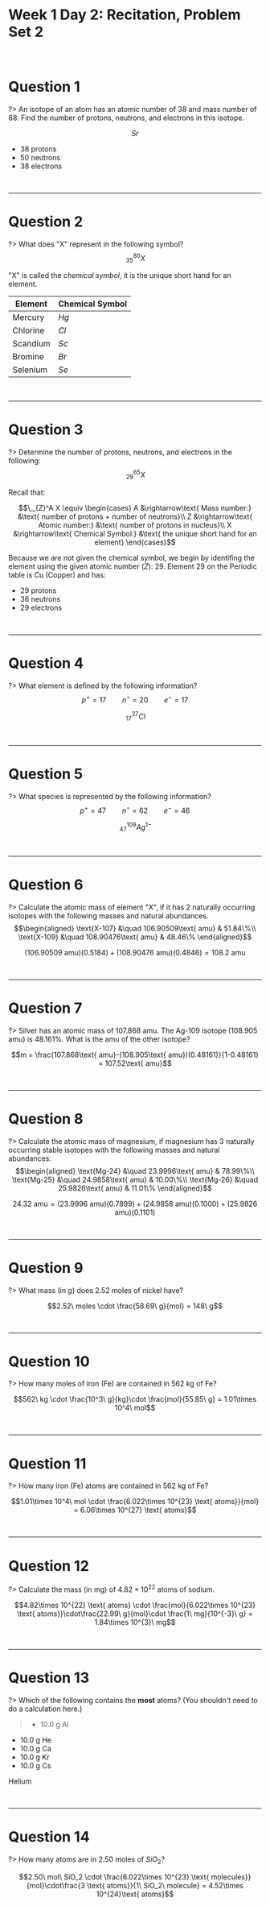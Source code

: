 # Week 1 Day 2: Recitation, Problem Set 2

<br />

# Question 1

?> An isotope of an atom has an atomic number of 38 and mass number of 88. Find the number of protons, neutrons, and electrons in this isotope.

$$Sr$$

- $38$ protons
- $50$ neutrons
- $38$ electrons

<br />

<hr>

# Question 2

?> What does "X" represent in the following symbol? $$\,_{35}^{80}X$$

"X" is called the *chemical symbol*, it is the unique short hand for an element.

| Element | Chemical Symbol |
| --- | --- |
| Mercury | $Hg$ |
| Chlorine | $Cl$ |
| Scandium | $Sc$ |
| Bromine | $Br$ |
| Selenium | $Se$ |

<br />

<hr>

# Question 3

?> Determine the number of protons, neutrons, and electrons in the following: $$\,_{29}^{65}X$$

Recall that:

$$\,_{Z}^A X \equiv \begin{cases}
A &\rightarrow\text{ Mass number:} &\text{ number of protons + number of neutrons}\\
Z &\rightarrow\text{ Atomic number:} &\text{ number of protons in nucleus}\\
X &\rightarrow\text{ Chemical Symbol:} &\text{ the unique short hand for an element}
\end{cases}$$

Because we are not given the chemical symbol, we begin by identifing the element using the given atomic number ($Z$): $29$. Element $29$ on the Periodic table is $Cu$ (Copper) and has:

- $29$ protons
- $36$ neutrons
- $29$ electrons

<br />

<hr>

# Question 4

?> What element is defined by the following information? $$p^+=17 \qquad n^\circ=20 \qquad e^-=17$$

$$\,_{17}^{37} Cl$$

<br />

<hr>

# Question 5

?> What species is represented by the following information? $$p^+=47 \qquad n^\circ=62 \qquad e^-=46$$

$$\,_{47}^{109} Ag^{1-}$$

<br />

<hr>

# Question 6

?> Calculate the atomic mass of element "X", if it has 2 naturally occurring isotopes with the following masses and natural abundances. $$\begin{aligned} \text{X-107} &\quad 106.90509\text{ amu} & 51.84\%\\ \text{X-109} &\quad 108.90476\text{ amu} & 48.46\% \end{aligned}$$

$$(106.90509\text{ amu})(0.5184) + (108.90476\text{ amu})(0.4846) = 108.2\text{ amu}$$

<br />

<hr>

# Question 7

?> Silver has an atomic mass of $107.868$ amu. The Ag-$109$ isotope ($108.905$ amu) is $48.161\%$. What is the amu of the other isotope?

$$m = \frac{107.868\text{ amu}-(108.905\text{ amu})(0.48161)}{1-0.48161} = 107.52\text{ amu}$$

<br />

<hr>

# Question 8

?> Calculate the atomic mass of magnesium, if magnesium has 3 naturally occurring stable isotopes with the following masses and natural abundances: $$\begin{aligned} \text{Mg-24} &\quad 23.9996\text{ amu} & 78.99\%\\ \text{Mg-25} &\quad 24.9858\text{ amu} & 10.00\%\\ \text{Mg-26} &\quad 25.9826\text{ amu} & 11.01\% \end{aligned}$$

$$24.32\text{ amu} = (23.9996\text{ amu})(0.7899) + (24.9858\text{ amu})(0.1000) + (25.9826\text{ amu})(0.1101)$$

<br />

<hr>

# Question 9

?> What mass (in $g$) does 2.52 moles of nickel have?

$$2.52\ moles \cdot \frac{58.69\ g}{mol} = 148\ g$$

<br />

<hr>

# Question 10

?> How many moles of iron (Fe) are contained in $562$ kg of Fe?

$$562\ kg \cdot \frac{10^3\ g}{kg}\cdot \frac{mol}{55.85\ g} = 1.01\times 10^4\ mol$$

<br />

<hr>

# Question 11

?> How many iron (Fe) atoms are contained in $562$ kg of Fe?

$$1.01\times 10^4\ mol \cdot \frac{6.022\times 10^{23} \text{ atoms}}{mol} = 6.06\times 10^{27} \text{ atoms}$$

<br />

<hr>

# Question 12

?> Calculate the mass (in mg) of $4.82\times 10^{22}$ atoms of sodium.

$$4.82\times 10^{22} \text{ atoms} \cdot \frac{mol}{6.022\times 10^{23} \text{ atoms}}\cdot\frac{22.99\ g}{mol}\cdot \frac{1\ mg}{10^{-3}\ g} = 1.84\times 10^{3}\ mg$$

<br />

<hr>

# Question 13

?> Which of the following contains the **most** atoms? (You shouldn't need to do a calculation here.)

> - $10.0$ g Al
 - $10.0$ g He
 - $10.0$ g Ca
 - $10.0$ g Kr
 - $10.0$ g Cs

Helium

<br />

<hr>

# Question 14

?> How many atoms are in $2.50$ moles of $SiO_2$?

$$2.50\ mol\ SiO_2 \cdot \frac{6.022\times 10^{23} \text{ molecules}}{mol}\cdot\frac{3 \text{ atoms}}{1\ SiO_2\ molecule} = 4.52\times 10^{24}\text{ atoms}$$
